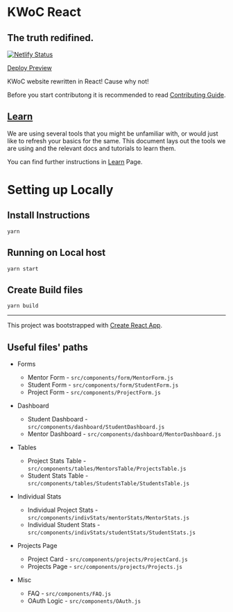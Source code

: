 # KWoC React

## The truth redifined.

[![Netlify Status](https://api.netlify.com/api/v1/badges/63d49d55-63d9-4886-a2b2-a4270d797614/deploy-status)](https://app.netlify.com/sites/kwoc21-test/deploys)

[Deploy Preview](https://kwoc21-test.netlify.app/)

KWoC website rewritten in React! Cause why not!

Before you start contributong it is recommended to read [Contributing Guide](CONTRIBUTING.md).

## [Learn](learn.md)

We are using several tools that you might be unfamiliar with, or would just like to refresh your basics for the same. This document lays out the tools we are using and the relevant docs and tutorials to learn them.

You can find further instructions in [Learn](learn.md) Page.

# Setting up Locally

## Install Instructions

```
yarn
```

## Running on Local host

```
yarn start
```

## Create Build files

```
yarn build
```

---

This project was bootstrapped with [Create React App](https://github.com/facebook/create-react-app).

## Useful files' paths

- Forms
  - Mentor Form - `src/components/form/MentorForm.js`
  - Student Form - `src/components/form/StudentForm.js`
  - Project Form - `src/components/ProjectForm.js`
- Dashboard
  - Student Dashboard - `src/components/dashboard/StudentDashboard.js`
  - Mentor Dashboard - `src/components/dashboard/MentorDashboard.js`
- Tables
  - Project Stats Table - `src/components/tables/MentorsTable/ProjectsTable.js`
  - Student Stats Table - `src/components/tables/StudentsTable/StudentsTable.js`
- Individual Stats
  - Individual Project Stats - `src/components/indivStats/mentorStats/MentorStats.js`
  - Individual Student Stats - `src/components/indivStats/studentStats/StudentStats.js`
- Projects Page

  - Project Card - `src/components/projects/ProjectCard.js`
  - Projects Page - `src/components/projects/Projects.js`

- Misc
  - FAQ - `src/components/FAQ.js`
  - OAuth Logic - `src/components/OAuth.js`
